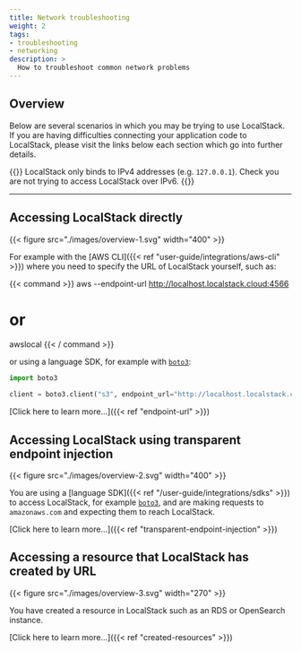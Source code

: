```yaml
---
title: Network troubleshooting
weight: 2
tags:
- troubleshooting
- networking
description: >
  How to troubleshoot common network problems
---
```


## Overview

Below are several scenarios in which you may be trying to use LocalStack.
If you are having difficulties connecting your application code to LocalStack, please visit the links below each section which go into further details.

{{<alert title="Note">}}
LocalStack only binds to IPv4 addresses (e.g. `127.0.0.1`). Check you are not trying to access LocalStack over IPv6.
{{</alert>}}

---

## Accessing LocalStack directly

{{< figure src="./images/overview-1.svg" width="400" >}}

For example with the [AWS CLI]({{< ref "user-guide/integrations/aws-cli" >}}) where you need to specify the URL of LocalStack yourself, such as:

{{< command >}}
aws --endpoint-url http://localhost.localstack.cloud:4566 <command>
# or
awslocal <command>
{{< / command >}}

or using a language SDK, for example with [`boto3`](https://boto3.amazonaws.com/v1/documentation/api/latest/index.html):

```python
import boto3

client = boto3.client("s3", endpoint_url="http://localhost.localstack.cloud:4566")
```

[Click here to learn more...]({{< ref "endpoint-url" >}})

## Accessing LocalStack using transparent endpoint injection

{{< figure src="./images/overview-2.svg" width="400" >}}

You are using a [language SDK]({{< ref "/user-guide/integrations/sdks" >}}) to access LocalStack, for example [`boto3`](https://boto3.amazonaws.com/v1/documentation/api/latest/index.html), and are making requests to `amazonaws.com` and expecting them to reach LocalStack.

[Click here to learn more...]({{< ref "transparent-endpoint-injection" >}})

## Accessing a resource that LocalStack has created by URL

{{< figure src="./images/overview-3.svg" width="270" >}}

You have created a resource in LocalStack such as an RDS or OpenSearch instance.

[Click here to learn more...]({{< ref "created-resources" >}})
